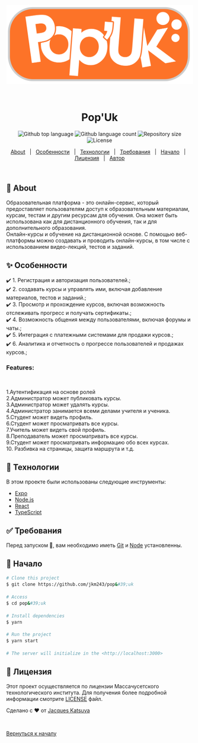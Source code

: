 <div align="center" id="top"> 
  <img src="./client/src/assets/logo1.png" alt="Pop&#39;Uk" />

  &#xa0;

  <!-- <a href="https://pop&#39;uk.netlify.app">Demo</a> -->
</div>

<h1 align="center">Pop&#39;Uk</h1>

<p align="center">
  <img alt="Github top language" src="https://img.shields.io/github/languages/top/jkm243/pop&#39;uk?color=56BEB8">

  <img alt="Github language count" src="https://img.shields.io/github/languages/count/jkm243/pop&#39;uk?color=56BEB8">

  <img alt="Repository size" src="https://img.shields.io/github/repo-size/jkm243/pop&#39;uk?color=56BEB8">

  <img alt="License" src="https://img.shields.io/github/license/jkm243/pop&#39;uk?color=56BEB8">

  <!-- <img alt="Github issues" src="https://img.shields.io/github/issues/jkm243/pop&#39;uk?color=56BEB8" /> -->

  <!-- <img alt="Github forks" src="https://img.shields.io/github/forks/jkm243/pop&#39;uk?color=56BEB8" /> -->

  <!-- <img alt="Github stars" src="https://img.shields.io/github/stars/jkm243/pop&#39;uk?color=56BEB8" /> -->
</p>

<!-- Status -->

<!-- <h4 align="center"> 
	🚧  Pop&#39;Uk 🚀 Under construction...  🚧
</h4> 

<hr> -->

<p align="center">
  <a href="#dart-about">About</a> &#xa0; | &#xa0; 
  <a href="#sparkles-features">Особенности</a> &#xa0; | &#xa0;
  <a href="#rocket-technologies">Технологии</a> &#xa0; | &#xa0;
  <a href="#white_check_mark-requirements">Требования</a> &#xa0; | &#xa0;
  <a href="#checkered_flag-starting">Начало</a> &#xa0; | &#xa0;
  <a href="#memo-license">Лицензия</a> &#xa0; | &#xa0;
  <a href="https://github.com/jkm243" target="_blank">Автор</a>
</p>

<br>

## :dart: About ##

Образовательная платформа - это онлайн-сервис, который 
предоставляет пользователям доступ к образовательным материалам, курсам, 
тестам и другим ресурсам для обучения. Она может быть использована как для 
дистанционного обучения, так и для дополнительного образования.<br>
Онлайн-курсы и обучение на дистанционной основе. С помощью веб-платформы можно создавать и проводить онлайн-курсы, в том числе с использованием видео-лекций, тестов и заданий.

## :sparkles: Особенности ##

:heavy_check_mark: 1. Регистрация и авторизация пользователей.;\
:heavy_check_mark: 2. создавать курсы и управлять ими, включая добавление материалов, тестов и заданий.;\
:heavy_check_mark: 3. Просмотр и прохождение курсов, включая возможность отслеживать прогресс и получать сертификаты.;\
:heavy_check_mark: 4. Возможность общения между пользователями, включая форумы и чаты.;\
:heavy_check_mark: 5. Интеграция с платежными системами для продажи курсов.;\
:heavy_check_mark: 6. Аналитика и отчетность о прогрессе пользователей и продажах курсов.;

<h3>Features:</h3><br>

1.Аутентификация на основе ролей<br>
2.Администратор может публиковать курсы.<br>
3.Администратор может удалять курсы.<br>
4.Администратор занимается всеми делами учителя и ученика.<br>
5.Студент может видеть профиль.<br>
6.Студент может просматривать все курсы.<br>
7.Учитель может видеть свой профиль.<br>
8.Преподаватель может просматривать все курсы.<br>
9.Студент может просматривать информацию обо всех курсах.<br>
10. Разбивка на страницы, защита маршрута и т.д.<br>

## :rocket: Технологии ##

В этом проекте были использованы следующие инструменты:

- [Expo](https://expo.io/)
- [Node.js](https://nodejs.org/en/)
- [React](https://pt-br.reactjs.org/)
- [TypeScript](https://www.typescriptlang.org/)

## :white_check_mark: Требования ##

Перед запуском :checkered_flag:, вам необходимо иметь [Git](https://git-scm.com) и [Node](https://nodejs.org/en/) установленны.

## :checkered_flag: Начало ##

```bash
# Clone this project
$ git clone https://github.com/jkm243/pop&#39;uk

# Access
$ cd pop&#39;uk

# Install dependencies
$ yarn

# Run the project
$ yarn start

# The server will initialize in the <http://localhost:3000>
```

## :memo: Лицензия ##

Этот проект осуществляется по лицензии Массачусетского технологического института. Для получения более подробной информации смотрите [LICENSE](LICENSE.md) файл.


Сделано с :heart: от <a href="https://github.com/jkm243" target="_blank">Jacques Katsuva</a>

&#xa0;

<a href="#top">Вернуться к началу</a>

